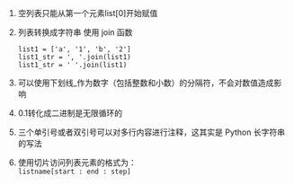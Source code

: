 

1. 空列表只能从第一个元素list[0]开始赋值
2. 列表转换成字符串
   使用 join 函数
   
   ```
   list1 = ['a', '1', 'b', '2']
   list1_str = ', '.join(list1)
   list1_str = ' '.join(list1)
   ```
3. 可以使用下划线_作为数字（包括整数和小数）的分隔符，不会对数值造成影响
4. 0.1转化成二进制是无限循环的
5. 三个单引号或者双引号可以对多行内容进行注释，这其实是 Python 长字符串的写法
6. 使用切片访问列表元素的格式为：   
   ```listname[start : end : step]```
<!--stackedit_data:
eyJoaXN0b3J5IjpbLTIxMjc5MzkwNTJdfQ==
-->